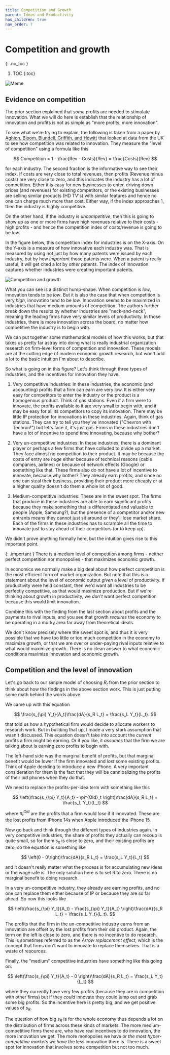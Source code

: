 ```yaml
---
title: Competition and Growth
parent: Ideas and Productivity
has_children: true
nav_order: 7
---
```


# Competition and growth
{: .no_toc }

1. TOC 
{:toc}

![Meme](meme_humpshape.png)

## Evidence on competition
The prior section explained that *some* profits are needed to stimulate innovation. What we will do here is establish that the relationship of innovation and profits is not as simple as "more profits, more innovation". 

To see what we're trying to explain, the following is taken from a paper by [Aghion, Bloom, Blundell, Griffith, and Howitt](https://ideas.repec.org/a/oup/qjecon/v120y2005i2p701-728..html) that looked at data from the UK to see how competition was related to innovation. They measure the "level of competition" using a formula like this

$$
Competition = 1 - \frac{Rev - Costs}{Rev} = \frac{Costs}{Rev}
$$

for each industry. The second fraction is the informative way to see their index. If costs are very close to total revenues, then profits (Revenue minus costs) are very close to zero, and this indicates the industry has a lot of competition. Either it is easy for new businesses to enter, driving down prices (and revenues) for existing competitors, or the existing businesses are selling similar products (HD TV's) with similar features and hence no one can charge much more than cost. Either way, if the index approaches 1, then the industry is highly competitive.

On the other hand, if the industry is *uncompetitive*, then this is going to show up as one or more firms have high revenues relative to their costs - high profits - and hence the competition index of costs/revenue is going to be *low*. 

In the figure below, this competition index for industries is on the X-axis. On the Y-axis is a measure of how innovative each industry was. That is measured by using not just by how many patents were issued by each industry, but by how *important* those patents were. When a patent is really useful, it will get cited a lot by *other* patents. The index of innovation captures whether industries were creating important patents. 

![Competition and growth](aah1.png)

What you can see is a distinct hump-shape. When competition is *low*, innovation tends to be *low*. But it is also the case that when competition is very *high*, innovatino tend to be *low*. Innovation seems to be maximized in industries that have medium amounts of competition. The authors further break down the results by whether industries are "neck-and-neck", meaning the leading firms have very similar levels of productivity. In those industries, there is more innovation across the board, no matter how competitive the industry is to begin with. 

We can put together some mathematical models of how this works, but that takes us pretty far astray into doing what is really industrial organization research on firm-level forms of competition and innovation. These models are at the cutting edge of modern economic growth research, but won't add a lot to the basic intuition I'm about to describe. 

So what is going on in this figure? Let's think through three types of industries, and the incentives for innovation they have. 

1. Very competitive industries: In these industries, the economic (and accounting) profits that a firm can earn are very low. It is either very easy for competitors to enter the industry or the product is a homogenous product. Think of gas stations. Even if a firm were to innovate, the profits available to it are very small to begin with, and it may be easy for all its competitors to copy its innovation. There may be little IP protection for innovations in these industries. Again, think of gas stations. They can try to tell you they've innovated ("Chevron with Techron!") but let's face it, it's just gas. Firms in these industries don't have a lot of incentive to spend time innovating, because why bother?

2. Very un-competitive industries: In these industries, there is a dominant player or perhaps a few firms that have colluded to divide up a market. They face almost no competition to their product. It may be because the costs of entry are *huge* either because of technical reasons (cable companies, airlines) or because of network effects (Google) or something like that. These firms also do not have a lot of incentive to innovate, because why bother? They already earn profits, and since no one can steal their business, providing their product more cheaply or at a higher quality doesn't do them a whole lot of good. 

3. Medium-competitive industries: These are in the sweet spot. The firms that produce in these industries are able to earn significant profits because they make something that is differentiated and valuable to people (Apple, Samsung?), but the presence of a competitor and/or new entrants means they cannot just sit around or they'll lose market share. Each of the firms in these industries has to scramble all the time to innovate just to stay ahead of their competitors (or to keep up). 

We didn't prove anything formally here, but the intuition gives rise to this important point.

{: .important }
There is a medium level of competition among firms - neither perfect competition nor monopolies - that maximizes economic growth.

In economics we normally make a big deal about how perfect competition is the most efficient form of market organization. But note that this is a statement about the level of economic output *given* a level of productivity. If productivity were held constant, then we'd want all industries to be perfectly competitive, as that would maximize production. But if we're thinking about growth in productivity, we *don't* want perfect competition because this would limit innovation. 

Combine this with the finding from the last section about profits and the payments to rival inputs, and you see that growth *requires* the economy to be operating in a murky area far away from theoretical ideals. 

We don't know precisely where the sweet spot is, and thus it is very possible that we have too little or too much competition in the economy to maximize growth, or that we are over or under-paying rival inputs relative to what would maximize growth. There is no clean answer to what economic conditions maximize innovation and economic growth. 

## Competition and the level of innovation
Let's go back to our simple model of choosing $R_t$ from the prior section to think about how the findings in the above section work. This is just putting some math behind the words above. 

We came up with this equation

$$
\frac{s_{\pi} Y_t}{A_t}\frac{dA}{s_R L_t}  = \frac{s_L Y_t}{L_t}.
$$

that told us how a hypothetical firm would decide to allocate workers to research work. But in building that up, I made a very stark assumption that wasn't discussed. This equation doesn't take into account the *current* profits a firm might be earning. Or if you like, it *assumes* that the firm we are talking about is earning zero profits to begin with. 

The left-hand side was the marginal benefit of profits, but that marginal benefit would be lower if the firm innovated and *lost* some existing profits. Think of Apple deciding to introduce a new iPhone. A very important consideration for them is the fact that they will be cannibalizing the profits of their *old* phones when they do that.

We need to replace the profits-per-idea term with something like this

$$
\left(\frac{s_{\pi} Y_t}{A_t} - \pi^{Old}_t \right)\frac{dA}{s_R L_t}  = \frac{s_L Y_t}{L_t}
$$

where $\pi^{Old}_t$ are the profits that a firm would *lose* if it innovated. These are the lost profits from iPhone 14s when Apple introduced the iPhone 15. 

Now go back and think through the different types of industries again. In very competitive industries, the share of profits they actually can recoup is quite small, so for them $s_{\pi}$ is close to zero, and their existing profits are zero, so the equation is something like

$$
\left(0 - 0\right)\frac{dA}{s_R L_t}  = \frac{s_L Y_t}{L_t}
$$

and it doesn't really matter what the process is for accumulating new ideas or the wage rate is. The only solution here is to set R to zero. There is no marginal benefit to doing research. 

In a very un-competitive industry, they already are earning profits, and no one can replace them either because of IP or because they are so far ahead. So now this looks like

$$
\left(\frac{s_{\pi} Y_t}{A_t} - \frac{s_{\pi} Y_t}{A_t} \right)\frac{dA}{s_R L_t}  = \frac{s_L Y_t}{L_t}.
$$

The profits that the firm in the un-competitive industry earns from an innovation are offset by the lost profits from their old product. Again, the term on the left is close to zero, and there is no incentive to do research. This is sometimes referred to as the *Arrow replacement effect*, which is the concept that firms don't want to innovate to replace themselves. That is a waste of resources.

Finally, the "medium" competitive industries have something like this going on:

$$
\left(\frac{s_{\pi} Y_t}{A_t} - 0 \right)\frac{dA}{s_R L_t}  = \frac{s_L Y_t}{L_t}
$$

where they currently have very few profits (because they are in competition with other firms) but if they *could* innovate they could jump out and grab some big profits. So the incentive here is pretty big, and we get positive values of $s_R$. 

The question of how big $s_R$ is for the whole economy thus depends a lot on the distribution of firms across these kinds of markets. The more medium-competitive firms there are, who have real incentives to do innovation, the more innovation we get. The more monopolies we have *or the most hyper-competitive markets we have* the less innovation there is. There is a sweet spot for innovation that involves some competition but not too much. 